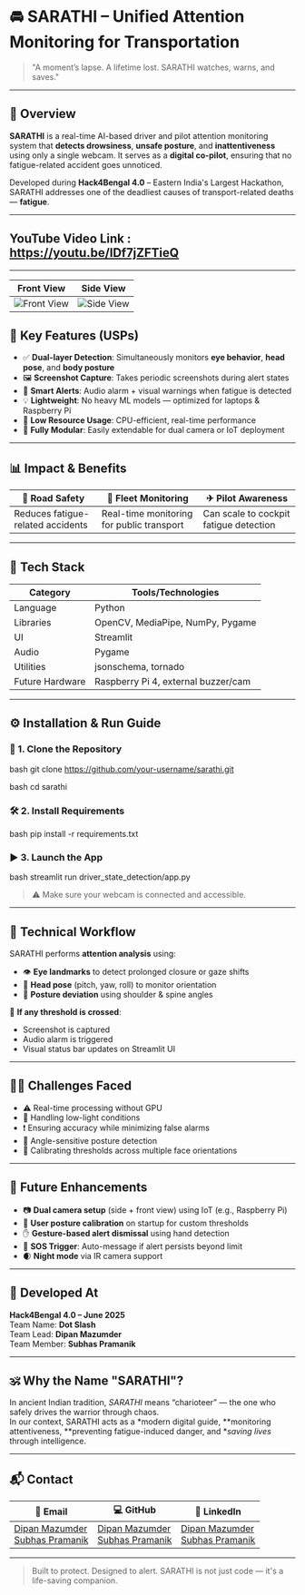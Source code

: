 # 🚘 SARATHI – Unified Attention Monitoring for Transportation

> "A moment’s lapse. A lifetime lost. SARATHI watches, warns, and saves."

---

## 📍 Overview

**SARATHI** is a real-time AI-based driver and pilot attention monitoring system that **detects drowsiness**, **unsafe posture**, and **inattentiveness** using only a single webcam. It serves as a **digital co-pilot**, ensuring that no fatigue-related accident goes unnoticed.

Developed during **Hack4Bengal 4.0** – Eastern India's Largest Hackathon, SARATHI addresses one of the deadliest causes of transport-related deaths — **fatigue**.

---

## YouTube Video Link : https://youtu.be/lDf7jZFTieQ

---


| Front View | Side View |
|--------|---------|
| ![Front View](https://github.com/user-attachments/assets/8fb8087d-81d5-4952-8b27-e60a220ff531) | ![Side View](https://github.com/user-attachments/assets/3d908436-dbb5-400b-803e-ace2f6a058f7) |



## 🚀 Key Features (USPs)

- ✅ **Dual-layer Detection**: Simultaneously monitors **eye behavior**, **head pose**, and **body posture**
- 🖼 **Screenshot Capture**: Takes periodic screenshots during alert states  
- 📣 **Smart Alerts**: Audio alarm + visual warnings when fatigue is detected  
- 💡 **Lightweight**: No heavy ML models — optimized for laptops & Raspberry Pi  
- 🔋 **Low Resource Usage**: CPU-efficient, real-time performance  
- 🔧 **Fully Modular**: Easily extendable for dual camera or IoT deployment

---

## 📊 Impact & Benefits

| 🚗 Road Safety | 🚌 Fleet Monitoring | ✈ Pilot Awareness |
|----------------|---------------------|--------------------|
| Reduces fatigue-related accidents | Real-time monitoring for public transport | Can scale to cockpit fatigue detection |

---

## 🧠 Tech Stack

| Category | Tools/Technologies |
|---------|-------------------|
| Language | Python |
| Libraries | OpenCV, MediaPipe, NumPy, Pygame |
| UI | Streamlit |
| Audio | Pygame |
| Utilities | jsonschema, tornado |
| Future Hardware | Raspberry Pi 4, external buzzer/cam |

---

## ⚙ Installation & Run Guide

### 🔄 1. Clone the Repository

bash
git clone https://github.com/your-username/sarathi.git

bash
cd sarathi


### 🛠 2. Install Requirements

bash
pip install -r requirements.txt


### ▶ 3. Launch the App

bash
streamlit run driver_state_detection/app.py


> ⚠ Make sure your webcam is connected and accessible.

---

## 🧪 Technical Workflow

SARATHI performs **attention analysis** using:
- 👁 **Eye landmarks** to detect prolonged closure or gaze shifts
- 🧠 **Head pose** (pitch, yaw, roll) to monitor orientation
- 🧍 **Posture deviation** using shoulder & spine angles

🧠 **If any threshold is crossed**:
- Screenshot is captured
- Audio alarm is triggered
- Visual status bar updates on Streamlit UI

---

## 🧗‍♂ Challenges Faced

- ⚠ Real-time processing without GPU
- 🌙 Handling low-light conditions
- ❗ Ensuring accuracy while minimizing false alarms
- 📐 Angle-sensitive posture detection
- 🧠 Calibrating thresholds across multiple face orientations

---

## 🌱 Future Enhancements

- 📷 **Dual camera setup** (side + front view) using IoT (e.g., Raspberry Pi)
- 🧘 **User posture calibration** on startup for custom thresholds
- ✋ **Gesture-based alert dismissal** using hand detection
- 🚨 **SOS Trigger**: Auto-message if alert persists beyond limit
- 🌒 **Night mode** via IR camera support

---

## 🏁 Developed At

**Hack4Bengal 4.0 – June 2025**  
Team Name: **Dot Slash**  
Team Lead: **Dipan Mazumder**  
Team Member: **Subhas Pramanik**

---

## 🕉 Why the Name "SARATHI"?

In ancient Indian tradition, *SARATHI* means “charioteer” — the one who safely drives the warrior through chaos.  
In our context, SARATHI acts as a *modern digital guide, **monitoring attentiveness, **preventing fatigue-induced danger, and **saving lives* through intelligence.

---

## 📬 Contact

| 📧 Email | 💻 GitHub | 🔗 LinkedIn |
|----------|-----------|--------------|
| [Dipan Mazumder](mailto:dipanmazumder313@gmail.com)<br>[Subhas Pramanik ](mailto:subhaspramanik38@gmail.com) | [Dipan Mazumder](https://github.com/dipan313)<br>[Subhas Pramanik](https://github.com/subhas-pramanik-09) | [Dipan Mazumder](https://www.linkedin.com/in/dipan-mazumder-953453279/)<br>[Subhas Pramanik](https://www.linkedin.com/in/subhas-pramanik) |

---

> Built to protect. Designed to alert. SARATHI is not just code — it's a life-saving companion.
